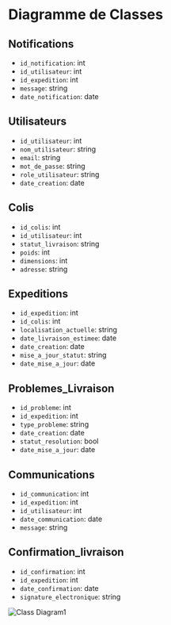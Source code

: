 # Diagramme de Classes #

## Notifications ##
- `id_notification`: int
- `id_utilisateur`: int
- `id_expedition`: int
- `message`: string
- `date_notification`: date

## Utilisateurs ##
- `id_utilisateur`: int
- `nom_utilisateur`: string
- `email`: string
- `mot_de_passe`: string
- `role_utilisateur`: string
- `date_creation`: date

## Colis ##
- `id_colis`: int
- `id_utilisateur`: int
- `statut_livraison`: string
- `poids`: int
- `dimensions`: int
- `adresse`: string

## Expeditions ##
- `id_expedition`: int
- `id_colis`: int
- `localisation_actuelle`: string
- `date_livraison_estimee`: date
- `date_creation`: date
- `mise_a_jour_statut`: string
- `date_mise_a_jour`: date

## Problemes_Livraison ##
- `id_probleme`: int
- `id_expedition`: int
- `type_probleme`: string
- `date_creation`: date
- `statut_resolution`: bool
- `date_mise_a_jour`: date

## Communications ##
- `id_communication`: int
- `id_expedition`: int
- `id_utilisateur`: int
- `date_communication`: date
- `message`: string

## Confirmation_livraison ##
- `id_confirmation`: int
- `id_expedition`: int
- `date_confirmation`: date
- `signature_electronique`: string

  
![Class Diagram1](https://github.com/melamri494/mybpost/assets/120380659/484cdf93-2715-4491-9102-593307e63544)



